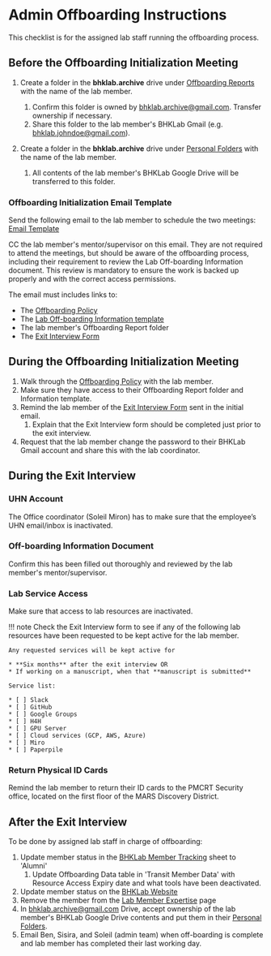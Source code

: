 # Admin Offboarding Instructions

This checklist is for the assigned lab staff running the offboarding process.

## Before the Offboarding Initialization Meeting
1. Create a folder in the **bhklab.archive** drive under [Offboarding Reports](https://drive.google.com/open?id=1QfFFfN4sKITbvyqEB_9QrdgW6ETulWk9) with the name of the lab member.
    1. Confirm this folder is owned by bhklab.archive@gmail.com. Transfer ownership if necessary.
    1. Share this folder to the lab member's BHKLab Gmail (e.g. bhklab.johndoe@gmail.com).

1. Create a folder in the **bhklab.archive** drive under [Personal Folders](https://drive.google.com/drive/folders/1pkE9wPP4j8oDp2yocw4STB3EAj4BUfJh) with the name of the lab member.
    1. All contents of the lab member's BHKLab Google Drive will be transferred to this folder.


### Offboarding Initialization Email Template
Send the following email to the lab member to schedule the two meetings: [Email Template](offboarding_initialization.emltpl)

CC the lab member's mentor/supervisor on this email. They are not required to attend the meetings, but should be aware of the offboarding process, including their requirement to review the Lab Off-boarding Information document. This review is mandatory to ensure the work is backed up properly and with the correct access permissions.

The email must includes links to:

* The [Offboarding Policy](index.md)
* The [Lab Off-boarding Information template](https://docs.google.com/document/d/1KhnDPSIPqvjw7__1ACFVlBg7tS21bKxaR5AdPV6voUs/edit?tab=t.0)
* The lab member's Offboarding Report folder
* The [Exit Interview Form](https://docs.google.com/forms/d/e/1FAIpQLSdnpTBRTcUmjQ0cnfP9MrN455Oy7tnW1JyRA4cgarvCs56pmQ/viewform?usp=sf_link)
    


## During the Offboarding Initialization Meeting
1. Walk through the [Offboarding Policy](index.md) with the lab member.
1. Make sure they have access to their Offboarding Report folder and Information template.
1. Remind the lab member of the [Exit Interview Form](https://docs.google.com/forms/d/1HEtSofzgdJ-RPYh8rB02RkIdUJ1lRl24OHYSWfpGYLE/edit) sent in the initial email.
    1. Explain that the Exit Interview form should be completed just prior to the exit interview.
1. Request that the lab member change the password to their BHKLab Gmail account and share this with the lab coordinator.


## During the Exit Interview

### UHN Account
The Office coordinator (Soleil Miron) has to make sure that the employee’s UHN email/inbox is inactivated. 

### Off-boarding Information Document
Confirm this has been filled out thoroughly and reviewed by the lab member's mentor/supervisor.

### Lab Service Access
Make sure that access to lab resources are inactivated.

!!! note
    Check the Exit Interview form to see if any of the following lab resources have been requested to be kept active for the lab member.

    Any requested services will be kept active for 

    * **Six months** after the exit interview OR 
    * If working on a manuscript, when that **manuscript is submitted**

    Service list:

    * [ ] Slack
    * [ ] GitHub
    * [ ] Google Groups
    * [ ] H4H
    * [ ] GPU Server
    * [ ] Cloud services (GCP, AWS, Azure)
    * [ ] Miro
    * [ ] Paperpile

### Return Physical ID Cards
Remind the lab member to return their ID cards to the PMCRT Security office, located on the first floor of the MARS Discovery District.

## After the Exit Interview
To be done by assigned lab staff in charge of offboarding:

1. Update member status in the [BHKLab Member Tracking](https://docs.google.com/spreadsheets/d/1chXQ5U3NL4EZ1ALw7JxmRCmrT0W4SVTt_gT8LUfBHmQ/edit?gid=1405839011#gid=1405839011) sheet to 'Alumni'
    1. Update Offboarding Data table in 'Transit Member Data' with Resource Access Expiry date and what tools have been deactivated.
1. Update member status on the [BHKLab Website](https://www.bhklab.ca/)
1. Remove the member from the [Lab Member Expertise](../Onboarding/lab_member_expertise.md) page
1. In bhklab.archive@gmail.com Drive, accept ownership of the lab member's BHKLab Google Drive contents and put them in their [Personal Folders](https://drive.google.com/drive/folders/1pkE9wPP4j8oDp2yocw4STB3EAj4BUfJh).
1. Email Ben, Sisira, and Soleil (admin team) when off-boarding is complete and lab member has completed their last working day.

